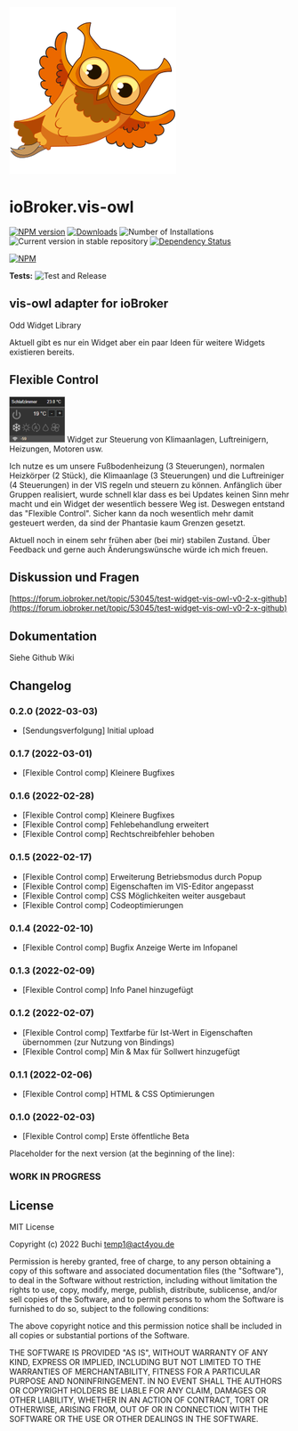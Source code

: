 ![Logo](admin/vis-owl.png)
# ioBroker.vis-owl

[![NPM version](https://img.shields.io/npm/v/iobroker.vis-owl.svg)](https://www.npmjs.com/package/iobroker.vis-owl)
[![Downloads](https://img.shields.io/npm/dm/iobroker.vis-owl.svg)](https://www.npmjs.com/package/iobroker.vis-owl)
![Number of Installations](https://iobroker.live/badges/vis-owl-installed.svg)
![Current version in stable repository](https://iobroker.live/badges/vis-owl-stable.svg)
[![Dependency Status](https://img.shields.io/david/gerbuchner/iobroker.vis-owl.svg)](https://david-dm.org/gerbuchner/iobroker.vis-owl)

[![NPM](https://nodei.co/npm/iobroker.vis-owl.png?downloads=true)](https://nodei.co/npm/iobroker.vis-owl/)

**Tests:** ![Test and Release](https://github.com/gerbuchner/ioBroker.vis-owl/workflows/Test%20and%20Release/badge.svg)

## vis-owl adapter for ioBroker

Odd Widget Library

Aktuell gibt es nur ein Widget aber ein paar Ideen für weitere Widgets existieren bereits.

## Flexible Control
<img src="widgets/vis-owl/img/vis-owlfcc.png">
Widget zur Steuerung von Klimaanlagen, Luftreinigern, Heizungen, Motoren usw.

Ich nutze es um unsere Fußbodenheizung (3 Steuerungen), normalen Heizkörper (2 Stück), die Klimaanlage (3 Steuerungen) und die Luftreiniger (4 Steuerungen) in der VIS regeln und steuern zu können. Anfänglich über Gruppen realisiert, wurde schnell klar dass es bei Updates keinen Sinn mehr macht und ein Widget der wesentlich bessere Weg ist. Deswegen entstand das "Flexible Control". Sicher kann da noch wesentlich mehr damit gesteuert werden, da sind der Phantasie kaum Grenzen gesetzt.

Aktuell noch in einem sehr frühen aber (bei mir) stabilen Zustand. Über Feedback und gerne auch Änderungswünsche würde ich mich freuen.

## Diskussion und Fragen
[https://forum.iobroker.net/topic/53045/test-widget-vis-owl-v0-2-x-github](https://forum.iobroker.net/topic/53045/test-widget-vis-owl-v0-2-x-github)
## Dokumentation
Siehe Github Wiki


## Changelog
### 0.2.0 (2022-03-03)
* [Sendungsverfolgung] Initial upload
### 0.1.7 (2022-03-01)
* [Flexible Control comp] Kleinere Bugfixes
### 0.1.6 (2022-02-28)
* [Flexible Control comp] Kleinere Bugfixes
* [Flexible Control comp] Fehlebehandlung erweitert
* [Flexible Control comp] Rechtschreibfehler behoben
### 0.1.5 (2022-02-17)
* [Flexible Control comp] Erweiterung Betriebsmodus durch Popup
* [Flexible Control comp] Eigenschaften im VIS-Editor angepasst
* [Flexible Control comp] CSS Möglichkeiten weiter ausgebaut
* [Flexible Control comp] Codeoptimierungen
### 0.1.4 (2022-02-10)
* [Flexible Control comp] Bugfix Anzeige Werte im Infopanel
### 0.1.3 (2022-02-09)
* [Flexible Control comp] Info Panel hinzugefügt
### 0.1.2 (2022-02-07)
* [Flexible Control comp] Textfarbe für Ist-Wert in Eigenschaften übernommen (zur Nutzung von Bindings)
* [Flexible Control comp] Min & Max für Sollwert hinzugefügt
### 0.1.1 (2022-02-06)
* [Flexible Control comp] HTML & CSS Optimierungen
### 0.1.0 (2022-02-03)
* [Flexible Control comp] Erste öffentliche Beta

Placeholder for the next version (at the beginning of the line):
### **WORK IN PROGRESS**


## License
MIT License

Copyright (c) 2022 Buchi <temp1@act4you.de>

Permission is hereby granted, free of charge, to any person obtaining a copy
of this software and associated documentation files (the "Software"), to deal
in the Software without restriction, including without limitation the rights
to use, copy, modify, merge, publish, distribute, sublicense, and/or sell
copies of the Software, and to permit persons to whom the Software is
furnished to do so, subject to the following conditions:

The above copyright notice and this permission notice shall be included in all
copies or substantial portions of the Software.

THE SOFTWARE IS PROVIDED "AS IS", WITHOUT WARRANTY OF ANY KIND, EXPRESS OR
IMPLIED, INCLUDING BUT NOT LIMITED TO THE WARRANTIES OF MERCHANTABILITY,
FITNESS FOR A PARTICULAR PURPOSE AND NONINFRINGEMENT. IN NO EVENT SHALL THE
AUTHORS OR COPYRIGHT HOLDERS BE LIABLE FOR ANY CLAIM, DAMAGES OR OTHER
LIABILITY, WHETHER IN AN ACTION OF CONTRACT, TORT OR OTHERWISE, ARISING FROM,
OUT OF OR IN CONNECTION WITH THE SOFTWARE OR THE USE OR OTHER DEALINGS IN THE
SOFTWARE.
